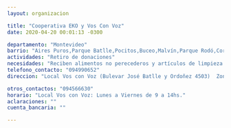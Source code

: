 ```yaml
---
layout: organizacion

title: "Cooperativa EKO y Vos Con Voz"
date: 2020-04-20 00:01:13 -0300

departamento: "Montevideo"
barrio: "Aires Puros,Parque Batlle,Pocitos,Buceo,Malvín,Parque Rodó,Cordón,Centro"
actividades: "Retiro de donaciones"
necesidades: "Reciben alimentos no perecederos y artículos de limpieza e higiene personal"
telefono_contacto: "094990652"
direccion: "Local Vos con Voz (Bulevar José Batlle y Ordoñez 4503)  Zona Parque Batlle hasta Malvín: telefónicamente Zona Pque Rodó, Cordón, Centro: telefónicamente"

otros_contactos: "094566630"
horario: "Local Vos con Voz: Lunes a Viernes de 9 a 14hs."
aclaraciones: ""
cuenta_bancaria: ""

---
```

